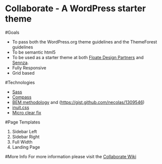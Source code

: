 Collaborate - A WordPress starter theme
=======================================

#Goals
- To pass both the WordPress.org theme guidelines and the ThemeForest guidelines
- To be semantic html5
- To be used as a starter theme at both [Floate Design Partners](http://floate.com.au/ "Floate Design Partners") and [Sennza](http://www.sennza.com.au/ "Sennza").
- Fully Responsive
- Grid based

#Technologies
- [Sass](http://sass-lang.com/)
- [Compass](http://compass.handlino.com/)
- [BEM methodology](http://bem.info/method/) and (https://gist.github.com/necolas/1309546)
- [inuit.css](http://inuitcss.com/)
- [Micro clear fix](http://nicolasgallagher.com/micro-clearfix-hack/)

#Page Templates
1. Sidebar Left
2. Sidebar Right
3. Full Width
4. Landing Page

#More Info
For more information please visit the [Collaborate Wiki](https://github.com/peterwilsoncc/collaborate/wiki)
